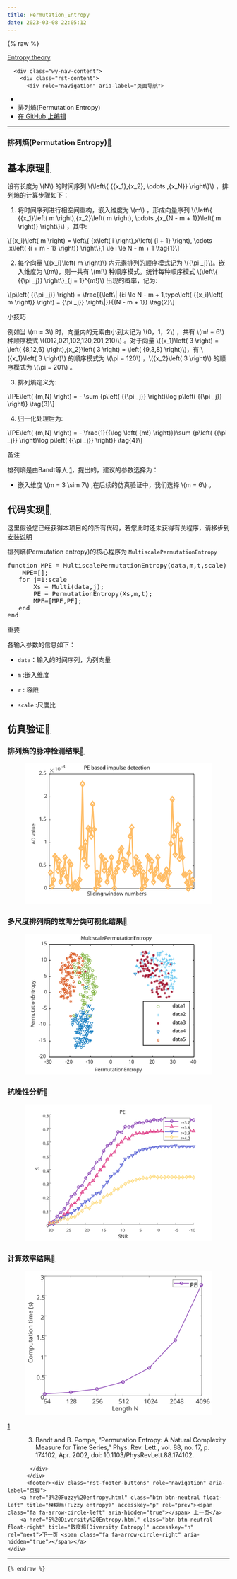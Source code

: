 ```yaml
---
title: Permutation_Entropy
date: 2023-03-08 22:05:12
---
```


{% raw %}


   <section data-toggle="wy-nav-shift" class="wy-nav-content-wrap"><nav class="wy-nav-top" aria-label="移动版导航菜单" >
          <i data-toggle="wy-nav-top" class="fa fa-bars"></i>
          <a href="../../index.html">Entropy theory</a>
      </nav>

      <div class="wy-nav-content">
        <div class="rst-content">
          <div role="navigation" aria-label="页面导航">
  <ul class="wy-breadcrumbs">
      <li><a href="../../index.html" class="icon icon-home"></a></li>
      <li class="breadcrumb-item active">排列熵(Permutation Entropy)</li>
<li class="wy-breadcrumbs-aside">
   <a href="https://github.com/609520262/Deploy-static-content-to-Pages/tree/main/docs/index.rst" class="fa fa-github"> 在 GitHub 上编辑</a>
</li>

  </ul>
  <hr/>
</div>
          <div role="main" class="document" itemscope="itemscope" itemtype="http://schema.org/Article">
           <div itemprop="articleBody">
             
  <section id="permutation-entropy">
<h1>排列熵(Permutation Entropy)<a class="headerlink" href="#permutation-entropy" title="此标题的永久链接"></a></h1>
<section id="id1">
<h2>基本原理<a class="headerlink" href="#id1" title="此标题的永久链接"></a></h2>
<p>设有长度为 <span class="math notranslate nohighlight">\(N\)</span>  的时间序列 <span class="math notranslate nohighlight">\(\left\{ {{x_1},{x_2}, \cdots ,{x_N}} \right\}\)</span> ，排列熵的计算步骤如下：</p>
<ol class="arabic simple">
<li><p>将时间序列进行相空间重构，嵌入维度为 <span class="math notranslate nohighlight">\(m\)</span> ，形成向量序列 <span class="math notranslate nohighlight">\(\left\{ {{x_1}\left( m \right),{x_2}\left( m \right), \cdots ,{x_{N - m + 1}}\left( m \right)} \right\}\)</span>  ，其中:</p></li>
</ol>
<div class="math notranslate nohighlight">
\[{x_i}\left( m \right) = \left\{ {x\left( i \right),x\left( {i + 1} \right), \cdots ,x\left( {i + m - 1} \right)} \right\},1 \le i \le N - m + 1 \tag{1}\]</div>
<ol class="arabic simple" start="2">
<li><p>每个向量 <span class="math notranslate nohighlight">\({x_i}\left( m \right)\)</span>  内元素排列的顺序模式记为  <span class="math notranslate nohighlight">\({\pi _j}\)</span>。嵌入维度为 <span class="math notranslate nohighlight">\(m\)</span>，则一共有 <span class="math notranslate nohighlight">\(m!\)</span> 种顺序模式。统计每种顺序模式 <span class="math notranslate nohighlight">\(\left\{ {{\pi _j}} \right\}_{j = 1}^{m!}\)</span>  出现的概率，记为:</p></li>
</ol>
<div class="math notranslate nohighlight">
\[p\left( {{\pi _j}} \right) = \frac{{\left\| {i:i \le N - m + 1,type\left( {{x_i}\left( m \right)} \right) = {\pi _j}} \right\|}}{{N - m + 1}} \tag{2}\]</div>
<div class="admonition tip">
<p class="admonition-title">小技巧</p>
<p>例如当 <span class="math notranslate nohighlight">\(m = 3\)</span> 时，向量内的元素由小到大记为  <span class="math notranslate nohighlight">\(0，1，2\)</span> ，共有 <span class="math notranslate nohighlight">\(m! = 6\)</span> 种顺序模式  <span class="math notranslate nohighlight">\((012,021,102,120,201,210)\)</span> 。对于向量  <span class="math notranslate nohighlight">\({x_1}\left( 3 \right) = \left( {8,12,6} \right),{x_2}\left( 3 \right) = \left( {9,3,8} \right)\)</span>，有 <span class="math notranslate nohighlight">\({x_1}\left( 3 \right)\)</span> 的顺序模式为 <span class="math notranslate nohighlight">\(\pi  = 120\)</span> ，<span class="math notranslate nohighlight">\({x_2}\left( 3 \right)\)</span> 的顺序模式为 <span class="math notranslate nohighlight">\(\pi  = 201\)</span> 。</p>
</div>
<ol class="arabic simple" start="3">
<li><p>排列熵定义为:</p></li>
</ol>
<div class="math notranslate nohighlight">
\[PE\left( {m,N} \right) =  - \sum {p\left( {{\pi _j}} \right)\log p\left( {{\pi _j}} \right)}  \tag{3}\]</div>
<ol class="arabic simple" start="4">
<li><p>归一化处理后为:</p></li>
</ol>
<div class="math notranslate nohighlight">
\[PE\left( {m,N} \right) =  - \frac{1}{{\log \left( {m!} \right)}}\sum {p\left( {{\pi _j}} \right)\log p\left( {{\pi _j}} \right)}  \tag{4}\]</div>
<div class="admonition note">
<p class="admonition-title">备注</p>
<p>排列熵是由Bandt等人 <a class="footnote-reference brackets" href="#id9" id="id2">1</a>，提出的，建议的参数选择为：</p>
<ul class="simple">
<li><p>嵌入维度  <span class="math notranslate nohighlight">\(m = 3 \sim 7\)</span>  ,在后续的仿真验证中，我们选择  <span class="math notranslate nohighlight">\(m = 6\)</span> 。</p></li>
</ul>
</div>
</section>
<section id="id3">
<h2>代码实现<a class="headerlink" href="#id3" title="此标题的永久链接"></a></h2>
<p>这里假设您已经获得本项目的的所有代码，若您此时还未获得有关程序，请移步到  <a class="reference internal" href="../install.html"><span class="doc">安装说明</span></a></p>
<p>排列熵(Permutation entropy)的核心程序为  <code class="docutils literal notranslate"><span class="pre">MultiscalePermutationEntropy</span></code></p>
<div class="highlight-c++ notranslate"><div class="highlight"><pre><span></span><span class="n">function</span><span class="w"> </span><span class="n">MPE</span><span class="w"> </span><span class="o">=</span><span class="w"> </span><span class="n">MultiscalePermutationEntropy</span><span class="p">(</span><span class="n">data</span><span class="p">,</span><span class="n">m</span><span class="p">,</span><span class="n">t</span><span class="p">,</span><span class="n">scale</span><span class="p">)</span><span class="w"></span>
<span class="w">    </span><span class="n">MPE</span><span class="o">=</span><span class="p">[];</span><span class="w"></span>
<span class="w">   </span><span class="k">for</span><span class="w"> </span><span class="n">j</span><span class="o">=</span><span class="mi">1</span><span class="o">:</span><span class="n">scale</span><span class="w"></span>
<span class="w">       </span><span class="n">Xs</span><span class="w"> </span><span class="o">=</span><span class="w"> </span><span class="n">Multi</span><span class="p">(</span><span class="n">data</span><span class="p">,</span><span class="n">j</span><span class="p">);</span><span class="w"></span>
<span class="w">       </span><span class="n">PE</span><span class="w"> </span><span class="o">=</span><span class="w"> </span><span class="n">PermutationEntropy</span><span class="p">(</span><span class="n">Xs</span><span class="p">,</span><span class="n">m</span><span class="p">,</span><span class="n">t</span><span class="p">);</span><span class="w"></span>
<span class="w">       </span><span class="n">MPE</span><span class="o">=</span><span class="p">[</span><span class="n">MPE</span><span class="p">,</span><span class="n">PE</span><span class="p">];</span><span class="w"></span>
<span class="w">   </span><span class="n">end</span><span class="w"></span>
<span class="n">end</span><span class="w"></span>
</pre></div>
</div>
<div class="admonition important">
<p class="admonition-title">重要</p>
<p>各输入参数的信息如下：</p>
<ul class="simple">
<li><p><code class="docutils literal notranslate"><span class="pre">data</span></code>：输入的时间序列，为列向量</p></li>
<li><p><code class="docutils literal notranslate"><span class="pre">m</span></code> :嵌入维度</p></li>
<li><p><code class="docutils literal notranslate"><span class="pre">r</span></code>  : 容限</p></li>
<li><p><code class="docutils literal notranslate"><span class="pre">scale</span></code> :尺度比</p></li>
</ul>
</div>
</section>
<section id="id4">
<h2>仿真验证<a class="headerlink" href="#id4" title="此标题的永久链接"></a></h2>
<section id="id5">
<h3>排列熵的脉冲检测结果<a class="headerlink" href="#id5" title="此标题的永久链接"></a></h3>
<figure class="align-center">
<img alt="排列熵的脉冲检测结果" src="/assets/Downloads/单尺度脉冲检测结果/PE.emf.svg" />
</figure>
</section>
<section id="id6">
<h3>多尺度排列熵的故障分类可视化结果<a class="headerlink" href="#id6" title="此标题的永久链接"></a></h3>
<figure class="align-center">
<img alt="多尺度排列熵的故障分类可视化结果" src="/assets/Downloads/多尺度可视化结果/MultiPermutationEntropy.emf.svg" />
</figure>
</section>
<section id="id7">
<h3>抗噪性分析<a class="headerlink" href="#id7" title="此标题的永久链接"></a></h3>
<figure class="align-center">
<img alt="抗噪性分析" src="/assets/Downloads/抗噪性结果/PE.emf.svg" />
</figure>
</section>
<section id="id8">
<h3>计算效率结果<a class="headerlink" href="#id8" title="此标题的永久链接"></a></h3>
<figure class="align-center">
<img alt="计算效率结果" src="/assets/Downloads/计算效率结果/PE.emf.svg" />
</figure>
<dl class="footnote brackets">
<dt class="label" id="id9"><span class="brackets"><a class="fn-backref" href="#id2">1</a></span></dt>
<dd><ol class="upperalpha simple" start="3">
<li><p>Bandt and B. Pompe, “Permutation Entropy: A Natural Complexity Measure for Time Series,” Phys. Rev. Lett., vol. 88, no. 17, p. 174102, Apr. 2002, doi: 10.1103/PhysRevLett.88.174102.</p></li>
</ol>
</dd>
</dl>
</section>
</section>
</section>


           </div>
          </div>
          <footer><div class="rst-footer-buttons" role="navigation" aria-label="页脚">
        <a href="3%20Fuzzy%20entropy.html" class="btn btn-neutral float-left" title="模糊熵(Fuzzy entropy)" accesskey="p" rel="prev"><span class="fa fa-arrow-circle-left" aria-hidden="true"></span> 上一页</a>
        <a href="5%20Diversity%20Entropy.html" class="btn btn-neutral float-right" title="散度熵(Diversity Entropy)" accesskey="n" rel="next">下一页 <span class="fa fa-arrow-circle-right" aria-hidden="true"></span></a>
    </div>

  <hr/>

 
   

</footer>
        </div>
      </div>
    </section>
    
	
	
	{% endraw %}
